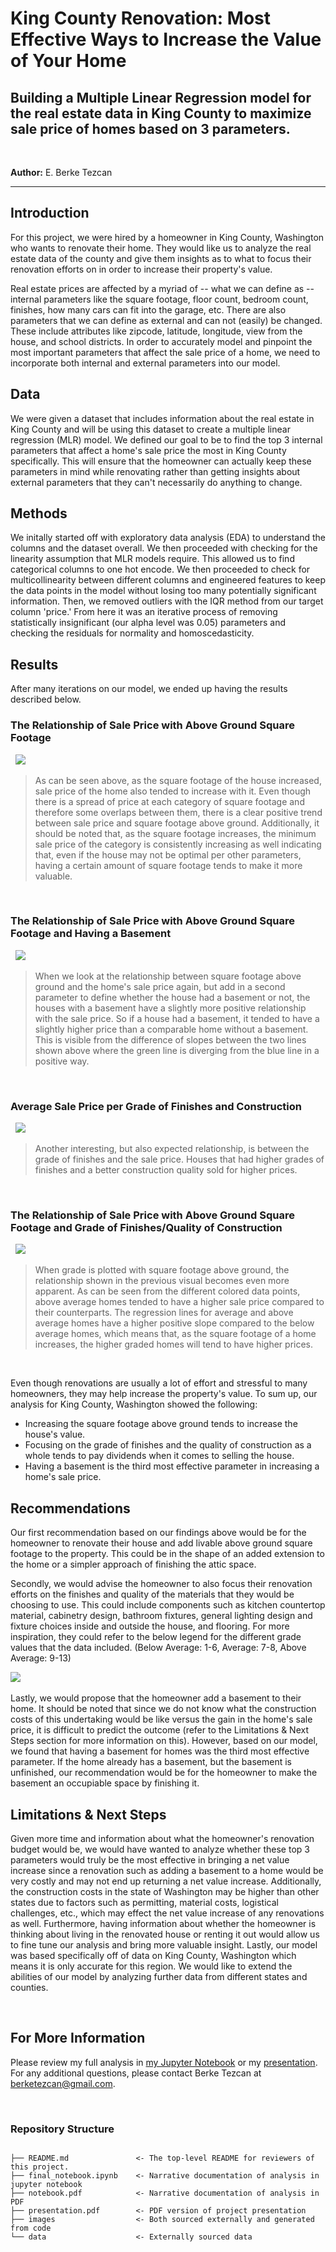 # King County Renovation: Most Effective Ways to Increase the Value of Your Home
## Building a Multiple Linear Regression model for the real estate data in King County to maximize sale price of homes based on 3 parameters.
&nbsp;

**Author:** E. Berke Tezcan

***


## Introduction

For this project, we were hired by a homeowner in King County, Washington who wants to renovate their home. They would like us to analyze the real estate data of the county and give them insights as to what to focus their renovation efforts on in order to increase their property's value. 

Real estate prices are affected by a myriad of -- what we can define as -- internal parameters like the square footage, floor count, bedroom count, finishes, how many cars can fit into the garage, etc. There are also parameters that we can define as external and can not (easily) be changed. These include attributes like zipcode, latitude, longitude, view from the house, and school districts. In order to accurately model and pinpoint the most important parameters that affect the sale price of a home, we need to incorporate both internal and external parameters into our model.

## Data

We were given a dataset that includes information about the real estate in King County and will be using this dataset to create a multiple linear regression (MLR) model. We defined our goal to be to find the top 3 internal parameters that affect a home's sale price the most in King County specifically. This will ensure that the homeowner can actually keep these parameters in mind while renovating rather than getting insights about external parameters that they can't necessarily do anything to change.


## Methods

We initally started off with exploratory data analysis (EDA) to understand the columns and the dataset overall. We then proceeded with checking for the linearity assumption that MLR models require. This allowed us to find categorical columns to one hot encode. We then proceeded to check for multicollinearity between different columns and engineered features to keep the data points in the model without losing too many potentially significant information. Then, we removed outliers with the IQR method from our target column 'price.' From here it was an iterative process of removing statistically insignificant (our alpha level was 0.05) parameters and checking the residuals for normality and homoscedasticity.

## Results

After many iterations on our model, we ended up having the results described below.

### The Relationship of Sale Price with Above Ground Square Footage
&nbsp;
<img src="./images/output_129_0.png">

> As can be seen above, as the square footage of the house increased, sale price of the home also tended to increase with it. Even though there is a spread of price at each category of square footage and therefore some overlaps between them, there is a clear positive trend between sale price and square footage above ground. Additionally, it should be noted that, as the square footage increases, the minimum sale price of the category is consistently increasing as well indicating that, even if the house may not be optimal per other parameters, having a certain amount of square footage tends to make it more valuable.

&nbsp;
### The Relationship of Sale Price with Above Ground Square Footage and Having a Basement
&nbsp;
<img src="./images/output_132_0.png">

> When we look at the relationship between square footage above ground and the home's sale price again, but add in a second parameter to define whether the house had a basement or not, the houses with a basement have a slightly more positive relationship with the sale price. So if a house had a basement, it tended to have a slightly higher price than a comparable home without a basement. This is visible from the difference of slopes between the two lines shown above where the green line is diverging from the blue line in a positive way.

&nbsp;
### Average Sale Price per Grade of Finishes and Construction
&nbsp;
<img src="./images/output_140_0.png">


>Another interesting, but also expected relationship, is between the grade of finishes and the sale price. Houses that had higher grades of finishes and a better construction quality sold for higher prices.

&nbsp;
### The Relationship of Sale Price with Above Ground Square Footage and Grade of Finishes/Quality of Construction
&nbsp;
<img src="./images/output_142_0.png">

>When grade is plotted with square footage above ground, the relationship shown in the previous visual becomes even more apparent. As can be seen from the different colored data points, above average homes tended to have a higher sale price compared to their counterparts. The regression lines for average and above average homes have a higher positive slope compared to the below average homes, which means that, as the square footage of a home increases, the higher graded homes will tend to have higher prices. 

&nbsp;

Even though renovations are usually a lot of effort and stressful to many homeowners, they may help increase the property's value. To sum up, our analysis for King County, Washington showed the following:

- Increasing the square footage above ground tends to increase the house's value.
- Focusing on the grade of finishes and the quality of construction as a whole tends to pay dividends when it comes to selling the house.
- Having a basement is the third most effective parameter in increasing a home's sale price. 


## Recommendations

Our first recommendation based on our findings above would be for the homeowner to renovate their house and add livable above ground square footage to the property. This could be in the shape of an added extension to the home or a simpler approach of finishing the attic space.

Secondly, we would advise the homeowner to also focus their renovation efforts on the finishes and quality of the materials that they would be choosing to use. This could include components such as kitchen countertop material, cabinetry design, bathroom fixtures, general lighting design and fixture choices inside and outside the house, and flooring. For more inspiration, they could refer to the below legend for the different grade values that the data included. (Below Average: 1-6, Average: 7-8, Above Average: 9-13)
&nbsp;

<img src="./images/grade_legend.png">
&nbsp;

Lastly, we would propose that the homeowner add a basement to their home. It should be noted that since we do not know what the construction costs of this undertaking would be like versus the gain in the home's sale price, it is difficult to predict the outcome (refer to the Limitations & Next Steps section for more information on this). However, based on our model, we found that having a basement for homes was the third most effective parameter. If the home already has a basement, but the basement is unfinished, our recommendation would be for the homeowner to make the basement an occupiable space by finishing it. 
&nbsp;

## Limitations & Next Steps

Given more time and information about what the homeowner's renovation budget would be, we would have wanted to analyze whether these top 3 parameters would truly be the most effective in bringing a net value increase since a renovation such as adding a basement to a home would be very costly and may not end up returning a net value increase. Additionally, the construction costs in the state of Washington may be higher than other states due to factors such as permitting, material costs, logistical challenges, etc., which may effect the net value increase of any renovations as well. Furthermore, having information about whether the homeowner is thinking about living in the renovated house or renting it out would allow us to fine tune our analysis and bring more valuable insight. Lastly, our model was based specifically off of data on King County, Washington which means it is only accurate for this region. We would like to extend the abilities of our model by analyzing further data from different states and counties.

&nbsp;
## For More Information

Please review my full analysis in [my Jupyter Notebook](./final_notebook.ipynb) or my [presentation](./presentation.pdf). For any additional questions, please contact Berke Tezcan at berketezcan@gmail.com.


&nbsp;
### Repository Structure


```

├── README.md               <- The top-level README for reviewers of this project.
├── final_notebook.ipynb    <- Narrative documentation of analysis in jupyter notebook
├── notebook.pdf            <- Narrative documentation of analysis in PDF
├── presentation.pdf        <- PDF version of project presentation
├── images                  <- Both sourced externally and generated from code
└── data                    <- Externally sourced data

```
